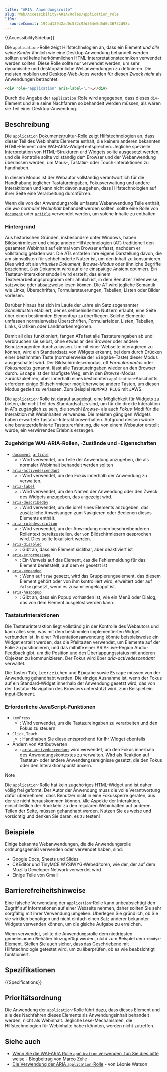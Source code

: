 ```yaml
---
title: "ARIA: Anwendungsrolle"
slug: Web/Accessibility/ARIA/Roles/application_role
l10n:
  sourceCommit: 194bd13942ad0c532c92d364e0d5d0c36732d98c
---
```


{{AccessibilitySidebar}}

Die `application`-Rolle zeigt Hilfstechnologien an, dass ein Element _und alle seine Kinder_ ähnlich wie eine Desktop-Anwendung behandelt werden sollten und keine herkömmlichen HTML-Interpretationstechniken verwendet werden sollten. Diese Rolle sollte nur verwendet werden, um sehr dynamische und desktopähnliche Webanwendungen zu definieren. Die meisten mobilen und Desktop-Web-Apps werden für diesen Zweck _nicht_ als Anwendungen betrachtet.

```html
<div role="application" aria-label="…">…</div>
```

Durch die Angabe der `application`-Rolle wird angegeben, dass dieses `div`-Element und alle seine Nachfahren so behandelt werden müssen, als wären sie Teil einer Desktop-Anwendung.

## Beschreibung

Die `application` [Dokumentstruktur-Rolle](/de/docs/Web/Accessibility/ARIA/Roles#1._document_structure_roles) zeigt Hilfstechnologien an, dass dieser Teil des Webinhalts Elemente enthält, die keinem anderen bekannten HTML-Element oder WAI-ARIA-Widget entsprechen. Jegliche spezielle Interpretation von HTML-Strukturen und Widgets sollte ausgesetzt werden, und die Kontrolle sollte vollständig dem Browser und der Webanwendung überlassen werden, um Maus-, Tastatur- oder Touch-Interaktionen zu handhaben.

In diesem Modus ist der Webautor vollständig verantwortlich für die Handhabung jeglicher Tastatureingaben, Fokusverwaltung und andere Interaktionen und kann nicht davon ausgehen, dass Hilfstechnologien auf ihrer Seite eine Verarbeitung durchführen.

Wenn die von der Anwendungsrolle umfasste Webanwendung Teile enthält, die _wie normaler Webinhalt_ behandelt werden sollten, sollte eine Rolle von [`document`](/de/docs/Web/Accessibility/ARIA/Roles/document_role) oder [`article`](/de/docs/Web/Accessibility/ARIA/Roles/article_role) verwendet werden, um solche Inhalte zu enthalten.

### Hintergrund

Aus historischen Gründen, insbesondere unter Windows, haben Bildschirmleser und einige andere Hilfstechnologien (AT) traditionell den gesamten Webinhalt auf einmal vom Browser erfasst, nachdem er vollständig geladen war. Die ATs erstellen ihre eigene Darstellung davon, die am sinnvollsten für sehbehinderte Nutzer ist, um den Inhalt zu konsumieren. Dies wird oft als _virtuelles Dokument_, _Browse-Modus_ oder ähnliche Begriffe bezeichnet. Das Dokument wird auf eine einspaltige Ansicht optimiert. Ein Tastatur-Interaktionsmodell wird erstellt, das einem Textverarbeitungsprogramm sehr ähnlich ist, in dem Benutzer zeilenweise, satzweise oder absatzweise lesen können. Die AT wird jegliche Semantik wie Links, Überschriften, Formularsteuerungen, Tabellen, Listen oder Bilder vorlesen.

Darüber hinaus hat sich im Laufe der Jahre ein Satz sogenannter _Schnelltasten_ etabliert, der es sehbehinderten Nutzern erlaubt, eine Seite über einen bestimmten Elementtyp zu überfliegen. Solche Elemente umfassen normalerweise Überschriften, Formularfelder, Listen, Tabellen, Links, Grafiken oder Landmarkenregionen.

Damit all dies funktioniert, fangen ATs fast alle Tastatureingaben ab und verbrauchen sie selbst, ohne etwas an den Browser oder andere Benutzeragenten durchzulassen. Um mit einer Webseite interagieren zu können, wird ein Standardsatz von Widgets erkannt, bei dem durch Drücken einer bestimmten Taste (normalerweise der <kbd>Eingabe</kbd>-Taste) dieser Modus ausgeschaltet wird. Der Bildschirmlesermodus, oft _Formularmodus_ oder _Fokusmodus_ genannt, lässt alle Tastatureingaben wieder an den Browser durch. <kbd>Escape</kbd> ist der häufigste Weg, um in den _Browse_-Modus zurückzukehren, aber innerhalb eines bestimmten `application`-Abschnitts erfordern einige Bildschirmleser möglicherweise andere Tasten, um diesen Modus gezielt zu verlassen. Zum Beispiel <kbd>NUMPAD PLUS</kbd> mit JAWS.

Die `application`-Rolle ist darauf ausgelegt, eine Möglichkeit für Widgets zu bieten, die nicht Teil des Standardsatzes sind, um für die direkte Interaktion in ATs zugänglich zu sein, die sowohl _Browse_- als auch _Fokus_-Modi für die Interaktion mit Webinhalten verwenden. Die meisten gängigen Widgets haben erwartete Tastatur-Interaktionsverhalten. Aufgrund dessen würde eine benutzerdefinierte Tastaturerfahrung, die von einem Webautor erstellt wurde, ein verwirrendes Erlebnis erzeugen.

### Zugehörige WAI-ARIA-Rollen, -Zustände und -Eigenschaften

- [`document`](/de/docs/Web/Accessibility/ARIA/Roles/document_role), [`article`](/de/docs/Web/Accessibility/ARIA/Roles/article_role)
  - : Wird verwendet, um Teile der Anwendung anzugeben, die als normaler Webinhalt behandelt werden sollten
- [`aria-activedescendant`](/de/docs/Web/Accessibility/ARIA/Attributes/aria-activedescendant)
  - : Wird verwendet, um den Fokus innerhalb der Anwendung zu verwalten.
- [`aria-label`](/de/docs/Web/Accessibility/ARIA/Attributes/aria-label)
  - : Wird verwendet, um den Namen der Anwendung oder den Zweck des Widgets anzugeben, das angezeigt wird.
- [`aria-describedby`](/de/docs/Web/Accessibility/ARIA/Attributes/aria-describedby)
  - : Wird verwendet, um die idref eines Elements anzugeben, das zusätzliche Anweisungen zum Navigieren oder Bedienen dieses Elements enthält.
- [`aria-roledescription`](/de/docs/Web/Accessibility/ARIA/Attributes/aria-roledescription)
  - : Wird verwendet, um der Anwendung einen beschreibenderen Rollentext bereitzustellen, der von Bildschirmlesern gesprochen wird. Dies sollte lokalisiert werden.
- [`aria-disabled`](/de/docs/Web/Accessibility/ARIA/Attributes/aria-disabled)
  - : Gibt an, dass ein Element sichtbar, aber deaktiviert ist
- [`aria-errormessage`](/de/docs/Web/Accessibility/ARIA/Attributes/aria-errormessage)
  - : Ein Verweis auf das Element, das die Fehlermeldung für das Element bereitstellt, auf dem es gesetzt ist
- [`aria-expanded`](/de/docs/Web/Accessibility/ARIA/Attributes/aria-expanded)
  - : Wenn auf `true` gesetzt, wird das Gruppierungselement, das diesem Element gehört oder von ihm kontrolliert wird, erweitert oder auf `false` gesetzt, wenn es zusammengeklappt ist.
- [`aria-haspopup`](/de/docs/Web/Accessibility/ARIA/Attributes/aria-haspopup)
  - : Gibt an, dass ein Popup vorhanden ist, wie ein Menü oder Dialog, das von dem Element ausgelöst werden kann.

### Tastaturinteraktionen

Die Tastaturinteraktion liegt vollständig in der Kontrolle des Webautors und kann alles sein, was mit dem bestimmten implementierten Widget verbunden ist. In einer Präsentationsanwendung könnte beispielsweise ein Widget erstellt werden, das die Pfeiltasten verwendet, um Elemente auf der Folie zu positionieren, und das mithilfe einer ARIA-Live-Region Audio-Feedback gibt, um die Position und den Überlappungsstatus mit anderen Objekten zu kommunizieren. Der Fokus wird über _aria-activedescendant_ verwaltet.

Die Tasten <kbd>Tab</kbd>, <kbd>Leerzeichen</kbd> und <kbd>Eingabe</kbd> sowie <kbd>Escape</kbd> müssen von der Anwendung gehandhabt werden. Die einzige Ausnahme ist, wenn der Fokus auf ein Standard-Widget innerhalb der Anwendung gesetzt wird, das von der Tastatur-Navigation des Browsers unterstützt wird, zum Beispiel ein [input](/de/docs/Web/HTML/Element/input)-Element.

### Erforderliche JavaScript-Funktionen

- `keyPress`
  - : Wird verwendet, um die Tastatureingaben zu verarbeiten und den Fokus zu steuern
- `Click`, `Touch`
  - : Handhaben Sie diese entsprechend für Ihr Widget ebenfalls
- Ändern von Attributwerten
  - : [`aria-activedescendant`](/de/docs/Web/Accessibility/ARIA/Attributes/aria-activedescendant) wird verwendet, um den Fokus innerhalb des Anwendungskontextes zu verwalten. Wird als Reaktion auf Tastatur- oder andere Anwendungsereignisse gesetzt, die den Fokus oder den Interaktionspunkt ändern.

> [!NOTE]
> Die `application`-Rolle hat kein zugehöriges HTML-Widget und ist daher völlig frei geformt. Der Autor der Anwendung muss die volle Verantwortung dafür übernehmen, dass Benutzer nicht in eine Fokussperre geraten, aus der sie nicht herauskommen können. Alle Aspekte der Interaktion, einschließlich der Rückkehr zu den regulären Webinhalten auf anderen Teilen der Seite, müssen gehandhabt werden. Nutzen Sie es weise und vorsichtig und denken Sie daran, es zu testen!

## Beispiele

Einige bekannte Webanwendungen, die die Anwendungsrolle ordnungsgemäß verwenden oder verwendet haben, sind:

- Google Docs, Sheets und Slides
- CKEditor und TinyMCE WYSIWYG-Webeditoren, wie der, der auf dem Mozilla Developer Network verwendet wird
- Einige Teile von Gmail

## Barrierefreiheitshinweise

Eine falsche Verwendung der `application`-Rolle kann unbeabsichtigt den Zugriff auf Informationen auf einer Webseite nehmen, daher sollten Sie sehr sorgfältig mit ihrer Verwendung umgehen. Überlegen Sie gründlich, ob Sie sie wirklich benötigen und nicht einfach einen Satz anderer bekannter Widgets verwenden können, um die gleiche Aufgabe zu erreichen.

Wenn verwendet, sollte die Anwendungsrolle dem niedrigsten gemeinsamen Behälter hinzugefügt werden, nicht zum Beispiel dem `<body>`-Element. Stellen Sie auch sicher, dass das Geschriebene mit Hilfstechnologie getestet wird, um zu überprüfen, ob es wie beabsichtigt funktioniert.

## Spezifikationen

{{Specifications}}

## Prioritätsordnung

Die Anwendung der `application`-Rolle führt dazu, dass dieses Element und alle des Nachfahren dieses Elements als Anwendungsinhalt behandelt werden, nicht als Webinhalt. Jegliche Lese-Mechanismen, die Hilfstechnologien für Webinhalte haben könnten, werden nicht zutreffen.

## Siehe auch

- [Wenn Sie die WAI-ARIA Rolle `application` verwenden, tun Sie dies bitte weise](https://www.marcozehe.de/if-you-use-the-wai-aria-role-application-please-do-so-wisely/) - Blogbeitrag von Marco Zehe
- [Die Verwendung der ARIA `application`-Rolle](https://tink.uk/using-the-aria-application-role/) - von Léonie Watson
